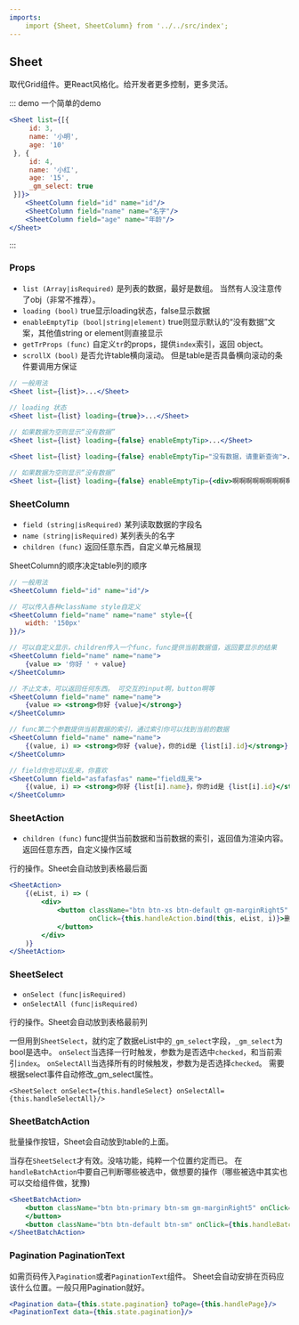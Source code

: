```yaml
---
imports:
    import {Sheet, SheetColumn} from '../../src/index';
---
```

## Sheet

取代Grid组件。更React风格化。给开发者更多控制，更多灵活。

::: demo 一个简单的demo
```jsx
<Sheet list={[{
     id: 3,
     name: '小明',
     age: '10'
 }, {
     id: 4,
     name: '小红',
     age: '15',
     _gm_select: true
 }]}>
    <SheetColumn field="id" name="id"/>
    <SheetColumn field="name" name="名字"/>
    <SheetColumn field="age" name="年龄"/>
</Sheet>
```
:::

### Props

- `list (Array|isRequired)` 是列表的数据，最好是数组。 当然有人没注意传了obj（非常不推荐）。
- `loading (bool)` true显示loading状态，false显示数据
- `enableEmptyTip (bool|string|element)` true则显示默认的“没有数据”文案，其他值string or element则直接显示 
- `getTrProps (func)` 自定义`tr`的props，提供`index`索引，返回 object。
- `scrollX (bool)` 是否允许table横向滚动。 但是table是否具备横向滚动的条件要调用方保证

```jsx
// 一般用法
<Sheet list={list}>...</Sheet>
 
// loading 状态
<Sheet list={list} loading={true}>...</Sheet>

// 如果数据为空则显示“没有数据”
<Sheet list={list} loading={false} enableEmptyTip>...</Sheet>

<Sheet list={list} loading={false} enableEmptyTip="没有数据，请重新查询">...</Sheet>

// 如果数据为空则显示“没有数据”
<Sheet list={list} loading={false} enableEmptyTip={<div>啊啊啊啊啊啊啊啊啊啊</div>}>...</Sheet>
```

### SheetColumn

- `field (string|isRequired)` 某列读取数据的字段名
- `name (string|isRequired)` 某列表头的名字
- `children (func)` 返回任意东西，自定义单元格展现 

SheetColumn的顺序决定table列的顺序

```jsx
// 一般用法
<SheetColumn field="id" name="id"/>

// 可以传入各种className style自定义
<SheetColumn field="name" name="name" style={{
    width: '150px'
}}/>

// 可以自定义显示，children传入一个func，func提供当前数据值，返回要显示的结果
<SheetColumn field="name" name="name">
    {value => '你好 ' + value}
</SheetColumn>

// 不止文本，可以返回任何东西。 可交互的input啊，button啊等
<SheetColumn field="name" name="name">
    {value => <strong>你好 {value}</strong>}
</SheetColumn>

// func第二个参数提供当前数据的索引，通过索引你可以找到当前的数据
<SheetColumn field="name" name="name">
    {(value, i) => <strong>你好 {value}，你的id是 {list[i].id}</strong>}
</SheetColumn>

// field你也可以乱来，你喜欢
<SheetColumn field="asfafasfas" name="field乱来">
    {(value, i) => <strong>你好 {list[i].name}，你的id是 {list[i].id}</strong>}
</SheetColumn>
```

### SheetAction

- `children (func)` func提供当前数据和当前数据的索引，返回值为渲染内容。返回任意东西，自定义操作区域

行的操作。Sheet会自动放到表格最后面

```jsx
<SheetAction>
    {(eList, i) => (
        <div>
            <button className="btn btn-xs btn-default gm-marginRight5"
                    onClick={this.handleAction.bind(this, eList, i)}>删除
            </button>
        </div>
    )}
</SheetAction>
```

### SheetSelect

- `onSelect (func|isRequired)`
- `onSelectAll (func|isRequired)`

行的操作。Sheet会自动放到表格最前列

一但用到`SheetSelect`，就约定了数据eList中的`_gm_select`字段，`_gm_select`为bool是选中。
`onSelect`当选择一行时触发，参数为是否选中`checked`，和当前索引`index`。
`onSelectAll`当选择所有的时候触发，参数为是否选择`checked`。
需要根据select事件自动修改_gm_select属性。

```
<SheetSelect onSelect={this.handleSelect} onSelectAll={this.handleSelectAll}/>
```

### SheetBatchAction

批量操作按钮，Sheet会自动放到table的上面。

当存在`SheetSelect`才有效。没啥功能，纯粹一个位置约定而已。
在`handleBatchAction`中要自己判断哪些被选中，做想要的操作（哪些被选中其实也可以交给组件做，犹豫)

```jsx
<SheetBatchAction>
    <button className="btn btn-primary btn-sm gm-marginRight5" onClick={this.handleBatchAction}>批量操作
    </button>
    <button className="btn btn-default btn-sm" onClick={this.handleBatchAction}>批量操作2</button>
</SheetBatchAction>
```

### Pagination PaginationText

如需页码传入`Pagination`或者`PaginationText`组件。 
Sheet会自动安排在页码应该什么位置。一般只用Pagination就好。

```jsx
<Pagination data={this.state.pagination} toPage={this.handlePage}/>
<PaginationText data={this.state.pagination}/>
```